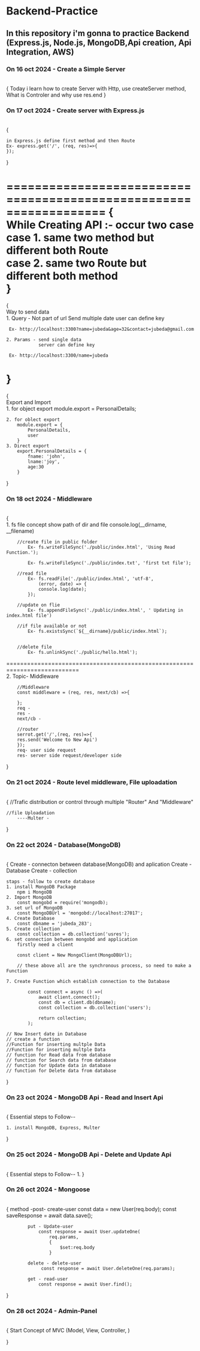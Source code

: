 # Backend-Practice
<h2> In this repository i'm gonna to practice Backend (Express.js, Node.js, MongoDB,Api creation, Api Integration, AWS)</h2>

<h3> On 16 oct 2024 - Create a Simple Server </h3> <br>
{
    Today i learn how to create Server with Http, use createServer method, 
    What is Controler and why use res.end
}

<h3> On 17 oct 2024 - Create server with Express.js </h3> <br>
{

    in Express.js define first method and then Route
    Ex- express.get('/', (req, res)=>{
    });
}

==================================================================
{
    <br>While Creating API :- occur two case<br>
        case 1. same two method but<br>
                different both Route<br>
        case 2. same two Route but <br>
                different both method<br>
}
===================================================================
{
    <br>Way to send data <br>
    1. Query - Not part of url
               Send multiple date 
               user can define key
    
     Ex- http://localhost:3300?name=jubeda&age=32&contact=jubeda@gmail.com

    2. Params - send single data 
                server can define key

     Ex- http://localhost:3300/name=jubeda
}
===================================================================
{
    <br>Export and Import <br>
    1. for object export
        module.export = PersonalDetails;
    
    2. for oblect export
        module.export = {
            PersonalDetails,
            user
        }
    3. Direct export
        export.PersonalDetails = {
            fname: 'john',
            lname:'joy',
            age:30
        }
} 

<h3> On 18 oct 2024 - Middleware </h3> <br>
{
    <br>1. fs file concept
        show path of dir and file
            console.log(__dirname, __filename) 

        //create file in public folder
            Ex- fs.writeFileSync('./public/index.html', 'Using Read Function.');

            Ex- fs.writeFileSync('./public/index.txt', 'first txt file');

        //read file
            Ex- fs.readFile('./public/index.html', 'utf-8', 
                (error, date) => {
                console.log(date);
            });

        //update on flie
            Ex- fs.appendFileSync('./public/index.html', ' Updating in index.html file')

        //if file available or not
            Ex- fs.existsSync(`${__dirname}/public/index.html`);


        //delete file
            Ex- fs.unlinkSync('./public/hello.html');
===========================================================================
    <br>2. Topic- Middleware

        //Middleware
        const middleware = (req, res, next/cb) =>{

        };
        req - 
        res - 
        next/cb - 

        //router
        serrot.get('/',(req, res)=>{
        res.send('Welcome to New Api')
        });
        req- user side request
        res- server side request/developer side 
}

<h3> On 21 oct 2024 - Route level middleware, File uploadation </h3> <br>
{
    //Trafic distribution or control through multiple "Router" And "Middleware"

    //file Uploadation
        ----Multer - 

}

<h3> On 22 oct 2024 - Database(MongoDB) </h3> <br>
{
    Create - connecton between database(MongoDB) and aplication 
    Create - Database
    Create - collection

    staps - follow to create database
    1. install MongoDB Package 
        npm i MongoDB
    2. Import MongoDB
        const mongobd = require('mongodb);
    3. set url of MongoDB
        const MongoDBUrl = 'mongobd://localhost:27017';
    4. Create Database
        const dbname = 'jubeda_283';
    5. Create collection 
        const collection = db.collection('usres');
    6. set connection between mongobd and application
        firstly need a client

        const client = New MongoClient(MongoDBUrl);

        // these above all are the synchronous process, so need to make a Function

    7. Create Function which establish connection to the Database

            const connect = async () =>(
                await client.connect();
                const db = client.db(dbname);
                const collection = db.collection('users');

                return collection;
            );
    
    // Now Insert date in Database
    // create a function 
    //Function for inserting multple Data
    //Function for inserting multple Data
    // function for Read data from database
    // function for Search data from database
    // function for Update data in database
    // function for Delete data from database


}

<h3> On 23 oct 2024 - MongoDB Api - Read and Insert Api </h3> <br>
{
    Essential steps to Follow--

    1. install MongoDB, Express, Multer
}

<h3> On 25 oct 2024 - MongoDB Api - Delete and Update Api </h3> <br>
{
    Essential steps to Follow--
    1. 
}

<h3> On 26 oct 2024 - Mongoose  </h3> <br>
{
    method -post- create-user
                   const data = new User(req.body);
                   const saveResponse = await data.save(); 

            put - Update-user
                const response = await User.updateOne(
                    req.params,
                    {
                        $set:req.body
                    }

            delete - delete-user
                 const response = await User.deleteOne(req.params);
   
            get - read-user
                const response = await User.find();    
}
<h3> On 28 oct 2024 - Admin-Panel </h3> <br>
{
    Start Concept of MVC (Model, View, Controller, )

}

